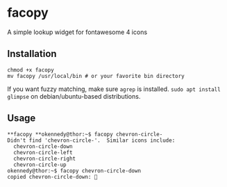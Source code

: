 # facopy
A simple lookup widget for fontawesome 4 icons

## Installation

```
chmod +x facopy
mv facopy /usr/local/bin # or your favorite bin directory
```

If you want fuzzy matching, make sure `agrep` is installed.  `sudo apt install glimpse` on debian/ubuntu-based distributions.

## Usage

```
**facopy **okennedy@thor:~$ facopy chevron-circle-
Didn't find 'chevron-circle-'.  Similar icons include:
  chevron-circle-down
  chevron-circle-left
  chevron-circle-right
  chevron-circle-up
okennedy@thor:~$ facopy chevron-circle-down
copied chevron-circle-down: 
```
